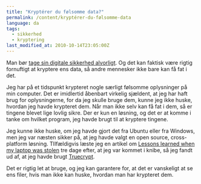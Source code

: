 ```yaml
---
title: "Kryptérer du følsomme data?"
permalink: /content/kryptérer-du-følsomme-data
language: da
tags:
  - sikkerhed
  - kryptering
last_modified_at: 2010-10-14T23:05:00Z
---
```


Man bør [tage sin digitale sikkerhed alvorligt](http://larsolesen.dk/content/interesseret-i-din-egen-digitale-sikkerhed). Og det kan faktisk være rigtig fornuftigt at kryptere ens data, så andre mennesker ikke bare kan få fat i det.

Jeg har på et tidspunkt krypteret nogle særligt følsomme oplysninger på min computer. Det er imidlertid åbenbart virkelig sjældent, at jeg har haft brug for oplysningerne, for da jeg skulle bruge dem, kunne jeg ikke huske, hvordan jeg havde krypteret dem. Når man ikke selv kan få fat i dem, så er tingene blevet lige lovlig sikre. Der er kun en løsning, og det er at komme i tanke om hvilket program, jeg havde brugt til at kryptere tingene.

Jeg kunne ikke huske, om jeg havde gjort det fra Ubuntu eller fra Windows, men jeg var næsten sikker på, at jeg havde valgt en open source, cross-platform løsning. TIlfældigvis læste jeg en artikel om [Lessons learned when my laptop was stolen](http://lifehacker.com/5663246/lessons-i-learned-when-my-laptop-was-stolen) tre dage efter, at jeg var kommet i knibe, så jeg fandt ud af, at jeg havde brugt [Truecrypt](http://truecrypt.com).

Det er rigtig let at bruge, og jeg kan garantere for, at det er vanskeligt at se ens filer, hvis man ikke kan huske, hvordan man har krypteret dem.
